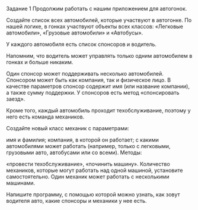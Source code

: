 Задание 1
Продолжим работать с нашим приложением для автогонок.

Создайте список всех автомобилей, которые участвуют в автогонке. По нашей логике, в гонках участвуют объекты всех классов: «Легковые автомобили», «Грузовые автомобили» и «Автобусы».

У каждого автомобиля есть список спонсоров и водитель.

Напомним, что водитель может управлять только одним автомобилем в гонках и больше никаким.

Один спонсор может поддерживать несколько автомобилей. Спонсором может быть как компания, так и физическое лицо. В качестве параметров спонсор содержит имя (или название компании), а также сумму поддержки. У спонсоров есть метод «спонсировать заезд».

Кроме того, каждый автомобиль проходит техобслуживание, поэтому у него есть команда механиков.

Создайте новый класс механик с параметрами:

имя и фамилия;
компания, в которой он работает;
с какими автомобилями может работать (например, только с легковыми, грузовыми авто, автобусами или со всеми).
Методы:

«провести техобслуживание»,
«починить машину».
Количество механиков, которые могут работать над одной машиной, установите самостоятельно. Один механик может работать с несколькими машинами.

Напишите программу, с помощью которой можно узнать, как зовут водителя авто, какие спонсоры и механики у нее есть.